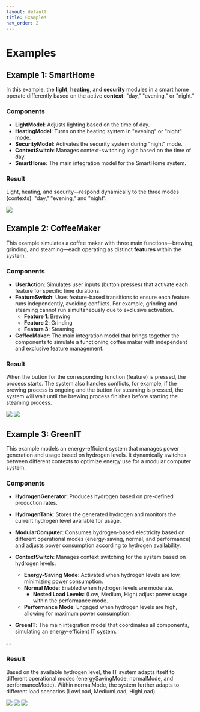 ```yaml
---
layout: default
title: Examples
nav_order: 2
---
```


# Examples

## Example 1: SmartHome

In this example, the **light**, **heating**, and **security** modules in a smart home operate differently based on the active **context**: "day," "evening," or "night."

### Components

- **LightModel**: Adjusts lighting based on the time of day.
- **HeatingModel**: Turns on the heating system in "evening" or "night" mode.
- **SecurityModel**: Activates the security system during "night" mode.
- **ContextSwitch**: Manages context-switching logic based on the time of day.
- **SmartHome**: The main integration model for the SmartHome system.

### Result

Light, heating, and security—respond dynamically to the three modes (contexts): "day," "evening," and "night".

<img src="../assets/SmartHomeResult.png"  />

## Example 2: CoffeeMaker

This example simulates a coffee maker with three main functions—brewing, grinding, and steaming—each operating as distinct **features** within the system.

### Components

- **UserAction**: Simulates user inputs (button presses) that activate each feature for specific time durations.
- **FeatureSwitch**: Uses feature-based transitions to ensure each feature runs independently, avoiding conflicts. For example, grinding and steaming cannot run simultaneously due to exclusive activation.
  - **Feature 1**: Brewing
  - **Feature 2**: Grinding
  - **Feature 3**: Steaming
- **CoffeeMaker**: The main integration model that brings together the components to simulate a functioning coffee maker with independent and exclusive feature management.

### Result

When the button for the corresponding function (feature) is pressed, the process starts. The system also handles conflicts, for example, if the brewing process is ongoing and the button for steaming is pressed, the system will wait until the brewing process finishes before starting the steaming process.

<img src="../assets/CoffeeMakerResult-1.png"  />

<img src="../assets/CoffeeMakerResult-2.png"  />

## Example 3: GreenIT

This example models an energy-efficient system that manages power generation and usage based on hydrogen levels. It dynamically switches between different contexts to optimize energy use for a modular computer system.

### Components

- **HydrogenGenerator**: Produces hydrogen based on pre-defined production rates.

- **HydrogenTank**: Stores the generated hydrogen and monitors the current hydrogen level available for usage.

- **ModularComputer**: Consumes hydrogen-based electricity based on different operational modes (energy-saving, normal, and performance) and adjusts power consumption according to hydrogen availability.

- **ContextSwitch**: Manages context switching for the system based on hydrogen levels:
  - **Energy-Saving Mode**: Activated when hydrogen levels are low, minimizing power consumption.
  - **Normal Mode**: Enabled when hydrogen levels are moderate.
    - **Nested Load Levels**: (Low, Medium, High) adjust power usage within the performance mode.
  - **Performance Mode**: Engaged when hydrogen levels are high, allowing for maximum power consumption.
  
- **GreenIT**: The main integration model that coordinates all components, simulating an energy-efficient IT system.

<img src="../assets/GreenIT-ControlLayer.png" style="zoom: 25%;" />

<img src="../assets/GreenIT-SystemLayer.png" style="zoom: 25%;" />

### Result

Based on the available hydrogen level, the IT system adapts itself to different operational modes (energySavingMode, normalMode, and performanceMode). Within normalMode, the system further adapts to different load scenarios (LowLoad, MediumLoad, HighLoad).

<img src="../assets/GreenITResult-1.png"  />

<img src="../assets/GreenITResult-2.png"  />

<img src="../assets/GreenITResult-3.png"  />